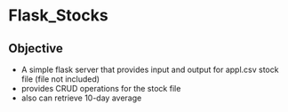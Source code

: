 # Flask_Stocks

## Objective
- A simple flask server that provides input and output for appl.csv stock file (file not included)
- provides CRUD operations for the stock file 
- also can retrieve 10-day average
